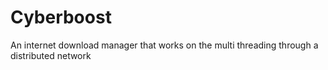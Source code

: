 Cyberboost
==========

An internet download manager that works on the multi threading through a distributed network

